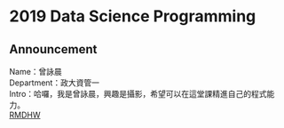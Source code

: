 # 2019 Data Science Programming
## Announcement 
Name：曾詠晨<br />
Department：政大資管一<br />
Intro：哈囉，我是曾詠晨，興趣是攝影，希望可以在這堂課精進自己的程式能力。<br />
[RMDHW](file:///C:/Users/User/Desktop/GitHub/2019-Data-Science-Programming/0308.Html)
